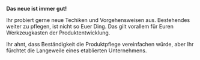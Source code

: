 **Das neue ist immer gut!**

Ihr probiert gerne neue Techiken und Vorgehensweisen aus. Bestehendes weiter zu pflegen, ist nicht so Euer Ding. Das gilt vorallem für Euren Werkzeugkasten der Produktentwicklung.

Ihr ahnt, dass Beständigkeit die Produktpflege vereinfachen würde, aber Ihr fürchtet die Langeweile eines etablierten Unternehmens. 



